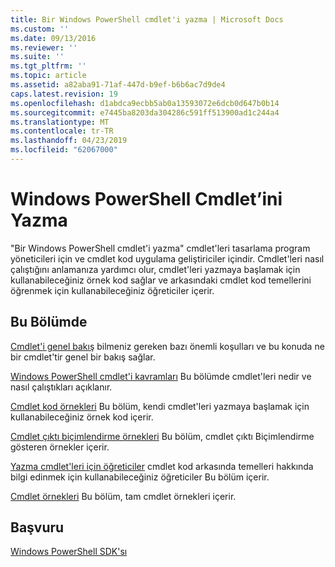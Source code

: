 ```yaml
---
title: Bir Windows PowerShell cmdlet'i yazma | Microsoft Docs
ms.custom: ''
ms.date: 09/13/2016
ms.reviewer: ''
ms.suite: ''
ms.tgt_pltfrm: ''
ms.topic: article
ms.assetid: a82aba91-71af-447d-b9ef-b6b6ac7d9de4
caps.latest.revision: 19
ms.openlocfilehash: d1abdca9ecbb5ab0a13593072e6dcb0d647b0b14
ms.sourcegitcommit: e7445ba8203da304286c591ff513900ad1c244a4
ms.translationtype: MT
ms.contentlocale: tr-TR
ms.lasthandoff: 04/23/2019
ms.locfileid: "62067000"
---
```

# <a name="writing-a-windows-powershell-cmdlet"></a>Windows PowerShell Cmdlet’ini Yazma

"Bir Windows PowerShell cmdlet'i yazma" cmdlet'leri tasarlama program yöneticileri için ve cmdlet kod uygulama geliştiriciler içindir. Cmdlet'leri nasıl çalıştığını anlamanıza yardımcı olur, cmdlet'leri yazmaya başlamak için kullanabileceğiniz örnek kod sağlar ve arkasındaki cmdlet kod temellerini öğrenmek için kullanabileceğiniz öğreticiler içerir.

## <a name="in-this-section"></a>Bu Bölümde

[Cmdlet'i genel bakış](./cmdlet-overview.md) bilmeniz gereken bazı önemli koşulları ve bu konuda ne bir cmdlet'tir genel bir bakış sağlar.

[Windows PowerShell cmdlet'i kavramları](./windows-powershell-cmdlet-concepts.md) Bu bölümde cmdlet'leri nedir ve nasıl çalıştıkları açıklanır.

[Cmdlet kod örnekleri](./examples-of-cmdlet-code.md) Bu bölüm, kendi cmdlet'leri yazmaya başlamak için kullanabileceğiniz örnek kod içerir.

[Cmdlet çıktı biçimlendirme örnekleri](https://msdn.microsoft.com/en-us/65829249-124d-47d0-9bf3-8e397dc55855) Bu bölüm, cmdlet çıktı Biçimlendirme gösteren örnekler içerir.

[Yazma cmdlet'leri için öğreticiler](./tutorials-for-writing-cmdlets.md) cmdlet kod arkasında temelleri hakkında bilgi edinmek için kullanabileceğiniz öğreticiler Bu bölüm içerir.

[Cmdlet örnekleri](./cmdlet-samples.md) Bu bölüm, tam cmdlet örnekleri içerir.

## <a name="reference"></a>Başvuru

[Windows PowerShell SDK'sı](../windows-powershell-reference.md)
